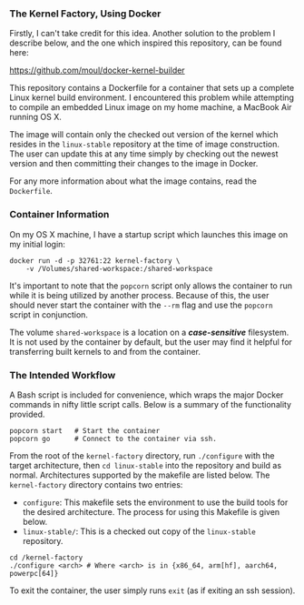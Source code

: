 ### The Kernel Factory, Using Docker ###

Firstly, I can't take credit for this idea. Another solution to the problem I
describe below, and the one which inspired this repository, can be found here:

https://github.com/moul/docker-kernel-builder

This repository contains a Dockerfile for a container that sets up a complete
Linux kernel build environment. I encountered this problem while attempting to
compile an embedded Linux image on my home machine, a MacBook Air running OS X.

The image will contain only the checked out version of the kernel which resides
in the `linux-stable` repository at the time of image construction. The user
can update this at any time simply by checking out the newest version and then
committing their changes to the image in Docker.

For any more information about what the image contains, read the `Dockerfile`.

### Container Information ###

On my OS X machine, I have a startup script which launches this image on my
initial login:

```
docker run -d -p 32761:22 kernel-factory \
	-v /Volumes/shared-workspace:/shared-workspace
```

It's important to note that the `popcorn` script only allows the container to
run while it is being utilized by another process. Because of this, the user
should never start the container with the `--rm` flag and use the `popcorn`
script in conjunction.

The volume `shared-workspace` is a location on a ***case-sensitive***
filesystem. It is not used by the container by default, but the user may find
it helpful for transferring built kernels to and from the container.

### The Intended Workflow ###

A Bash script is included for convenience, which wraps the major Docker
commands in nifty little script calls. Below is a summary of the functionality
provided.

```
popcorn start	# Start the container
popcorn go		# Connect to the container via ssh.
```

From the root of the `kernel-factory` directory, run `./configure` with the
target
architecture, then `cd linux-stable` into the repository and build as normal.
Architectures supported by the makefile are listed below. The `kernel-factory`
directory contains two entries:

- `configure`: This makefile sets the environment to use the build tools for
the desired architecture. The process for using this Makefile is given below.
- `linux-stable/`: This is a checked out copy of the `linux-stable` repository.

```
cd /kernel-factory
./configure <arch> # Where <arch> is in {x86_64, arm[hf], aarch64, powerpc[64]}
```

To exit the container, the user simply runs `exit` (as if exiting an ssh
session).
